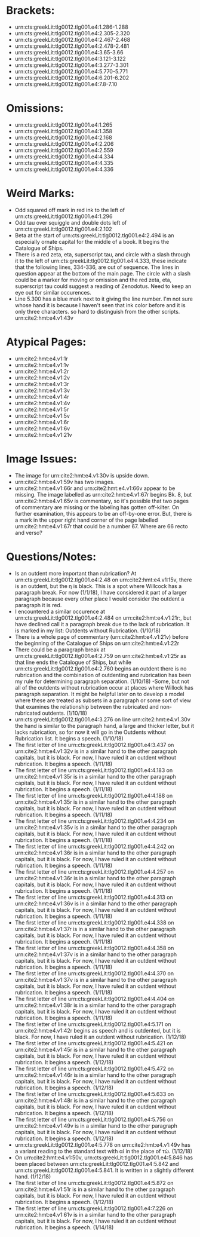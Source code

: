 # Brackets:

- urn:cts:greekLit:tlg0012.tlg001.e4:1.286-1.288
- urn:cts:greekLit:tlg0012.tlg001.e4:2.305-2.320
- urn:cts:greekLit:tlg0012.tlg001.e4:2.467-2.468
- urn:cts:greekLit:tlg0012.tlg001.e4:2.478-2.481
- urn:cts:greekLit:tlg0012.tlg001.e4:3.65-3.66
- urn:cts:greekLit:tlg0012.tlg001.e4:3.121-3.122
- urn:cts:greekLit:tlg0012.tlg001.e4:3.277-3.301
- urn:cts:greekLit:tlg0012.tlg001.e4:5.770-5.771
- urn:cts:greekLit:tlg0012.tlg001.e4:6.201-6.202
- urn:cts:greekLit:tlg0012.tlg001.e4:7.8-7.10

# Omissions:
- urn:cts:greekLit:tlg0012.tlg001.e4:1.265
- urn:cts:greekLit:tlg0012.tlg001.e4:1.358
- urn:cts:greekLit:tlg0012.tlg001.e4:2.168
- urn:cts:greekLit:tlg0012.tlg001.e4:2.206
- urn:cts:greekLit:tlg0012.tlg001.e4:2.559
- urn:cts:greekLit:tlg0012.tlg001.e4:4.334
- urn:cts:greekLit:tlg0012.tlg001.e4:4.335
- urn:cts:greekLit:tlg0012.tlg001.e4:4.336

# Weird Marks:
- Odd squared off mark in red ink to the left of urn:cts:greekLit:tlg0012.tlg001.e4:1.296
- Odd tau over squiggle and double dots left of urn:cts:greekLit:tlg0012.tlg001.e4:2.102 
- Beta at the start of urn:cts:greekLit:tlg0012.tlg001.e4:2.494 is an especially ornate capital for the middle of a book. It begins the Catalogue of Ships.
- There is a red zeta, eta, superscript tau, and circle with a slash through it to the left of urn:cts:greekLit:tlg0012.tlg001.e4:4.333, these indicate that the following lines, 334-336, are out of sequence. The lines in question appear at the bottom of the main page. The circle with a slash could be a marker for moving or omission and the red zeta, eta, superscript tau could suggest a reading of Zenodotus. Need to keep an eye out for similar occurences.
- Line 5.300 has a blue mark next to it giving the line number. I'm not sure whose hand it is because I haven't seen that ink color before and it is only three characters. so hard to distinguish from the other scripts. urn:cite2:hmt:e4.v1:43v
# Atypical Pages:
- urn:cite2:hmt:e4.v1:1r
- urn:cite2:hmt:e4.v1:1v
- urn:cite2:hmt:e4.v1:2r
- urn:cite2:hmt:e4.v1:2v
- urn:cite2:hmt:e4.v1:3r
- urn:cite2:hmt:e4.v1:3v
- urn:cite2:hmt:e4.v1:4r
- urn:cite2:hmt:e4.v1:4v
- urn:cite2:hmt:e4.v1:5r
- urn:cite2:hmt:e4.v1:5v
- urn:cite2:hmt:e4.v1:6r
- urn:cite2:hmt:e4.v1:6v
- urn:cite2:hmt:e4.v1:21v

# Image Issues:
- The image for urn:cite2:hmt:e4.v1:30v is upside down.
- urn:cite2:hmt:e4.v1:59v has two images.
- urn:cite2:hmt:e4.v1:66r and urn:cite2:hmt:e4.v1:66v appear to be missing. The image labelled as urn:cite2:hmt:e4.v1:67r begins Bk. 8, but urn:cite2:hmt:e4.v1:65v is commentary, so it's possible that two pages of commentary are missing or the labeling has gotten off-kilter. On further examination, this appears to be an off-by-one error. But, there is a mark in the upper right hand corner of the page labelled urn:cite2:hmt:e4.v1:67r that could be a number 67. Where are 66 recto and verso?

# Questions/Notes:
- Is an outdent more important than rubrication? At urn:cts:greekLit:tlg0012.tlg001.e4:2.48 on urn:cite2:hmt:e4.v1:15v, there is an outdent, but the η is black. This is a spot where Willcock has a paragraph break. For now (1/1/18), I have considered it part of a larger paragraph because every other place I would consider the outdent a paragraph it is red.
- I encountered a similar occurence at urn:cts:greekLit:tlg0012.tlg001.e4:2.484 on urn:cite2:hmt:e4.v1:21r:, but have    declined call it a paragraph break due to the lack of rubrication. It is marked in my list: Outdents without Rubrication. (1/10/18)
- There is a whole page of commentary (urn:cite2:hmt:e4.v1:21v) before the beginning of the Catalogue of Ships on urn:cite2:hmt:e4.v1:22r
- There could be a paragraph break at urn:cts:greekLit:tlg0012.tlg001.e4:2.759 on urn:cite2:hmt:e4.v1:25r as that line ends the Catalogue of Ships, but while urn:cts:greekLit:tlg0012.tlg001.e4:2.760 begins an outdent there is no rubrication and the combination of outdenting and rubrication has been my rule for determining paragraph separation. (1/10/18)
-Some, but not all of the outdents without rubrication occur at places where Willock has paragraph separation. It might be helpful later on to develop a model where these are treated as subsets in a paragraph or some sort of view that examines the relationship between the rubricated and non-rubricated outdents. (1/10/18)
- urn:cts:greekLit:tlg0012.tlg001.e4:3.276 on line urn:cite2:hmt:e4.v1.30v the hand is similar to the paragraph hand, a large and thicker letter, but it lacks rubrication, so for now it will go in the Outdents without Rubrication list. It begins a speech. (1/10/18)
- The first letter of line urn:cts:greekLit:tlg0012.tlg001.e4:3.437 on urn:cite2:hmt:e4.v1:32v is in a similar hand to the other paragraph capitals, but it is black. For now, I have ruled it an outdent without rubrication. It begins a speech. (1/11/18)
- The first letter of line urn:cts:greekLit:tlg0012.tlg001.e4:4.183 on urn:cite2:hmt:e4.v1:35r is in a similar hand to the other paragraph capitals, but it is black. For now, I have ruled it an outdent without rubrication. It begins a speech. (1/11/18)
- The first letter of line urn:cts:greekLit:tlg0012.tlg001.e4:4.188 on urn:cite2:hmt:e4.v1:35r is in a similar hand to the other paragraph capitals, but it is black. For now, I have ruled it an outdent without rubrication. It begins a speech. (1/11/18)
- The first letter of line urn:cts:greekLit:tlg0012.tlg001.e4:4.234 on urn:cite2:hmt:e4.v1:35v is in a similar hand to the other paragraph capitals, but it is black. For now, I have ruled it an outdent without rubrication. It begins a speech. (1/11/18)
- The first letter of line urn:cts:greekLit:tlg0012.tlg001.e4:4.242 on urn:cite2:hmt:e4.v1:36r is in a similar hand to the other paragraph capitals, but it is black. For now, I have ruled it an outdent without rubrication. It begins a speech. (1/11/18)
- The first letter of line urn:cts:greekLit:tlg0012.tlg001.e4:4.257 on urn:cite2:hmt:e4.v1:36r is in a similar hand to the other paragraph capitals, but it is black. For now, I have ruled it an outdent without rubrication. It begins a speech. (1/11/18)
- The first letter of line urn:cts:greekLit:tlg0012.tlg001.e4:4.313 on urn:cite2:hmt:e4.v1:36v is in a similar hand to the other paragraph capitals, but it is black. For now, I have ruled it an outdent without rubrication. It begins a speech. (1/11/18)
- The first letter of line urn:cts:greekLit:tlg0012.tlg001.e4:4.338 on urn:cite2:hmt:e4.v1:37r is in a similar hand to the other paragraph capitals, but it is black. For now, I have ruled it an outdent without rubrication. It begins a speech. (1/11/18)
- The first letter of line urn:cts:greekLit:tlg0012.tlg001.e4:4.358 on urn:cite2:hmt:e4.v1:37v is in a similar hand to the other paragraph capitals, but it is black. For now, I have ruled it an outdent without rubrication. It begins a speech. (1/11/18)
- The first letter of line urn:cts:greekLit:tlg0012.tlg001.e4:4.370 on urn:cite2:hmt:e4.v1:37v is in a similar hand to the other paragraph capitals, but it is black. For now, I have ruled it an outdent without rubrication. It begins a speech. (1/11/18)
- The first letter of line urn:cts:greekLit:tlg0012.tlg001.e4:4.404 on urn:cite2:hmt:e4.v1:38r is in a similar hand to the other paragraph capitals, but it is black. For now, I have ruled it an outdent without rubrication. It begins a speech. (1/11/18)
- The first letter of line urn:cts:greekLit:tlg0012.tlg001.e4:5.171 on urn:cite2:hmt:e4.v1:42r begins as speech and is outdented, but it is black. For now, I have ruled it an outdent without rubrication. (1/12/18)
- The first letter of line urn:cts:greekLit:tlg0012.tlg001.e4:5.421 on urn:cite2:hmt:e4.v1:45r is in a similar hand to the other paragraph capitals, but it is black. For now, I have ruled it an outdent without rubrication. It begins a speech. (1/12/18)
- The first letter of line urn:cts:greekLit:tlg0012.tlg001.e4:5.472 on urn:cite2:hmt:e4.v1:46r is in a similar hand to the other paragraph capitals, but it is black. For now, I have ruled it an outdent without rubrication. It begins a speech. (1/12/18)
- The first letter of line urn:cts:greekLit:tlg0012.tlg001.e4:5.633 on urn:cite2:hmt:e4.v1:48r is in a similar hand to the other paragraph capitals, but it is black. For now, I have ruled it an outdent without rubrication. It begins a speech. (1/12/18)
- The first letter of line urn:cts:greekLit:tlg0012.tlg001.e4:5.756 on urn:cite2:hmt:e4.v1:49v is in a similar hand to the other paragraph capitals, but it is black. For now, I have ruled it an outdent without rubrication. It begins a speech. (1/12/18)
- urn:cts:greekLit:tlg0012.tlg001.e4:5.778 on urn:cite2:hmt:e4.v1:49v has a variant reading to the standard text with αἱ in the place of τὼ. (1/12/18)
- On urn:cite2:hmt:e4.v1:50v, urn:cts:greekLit:tlg0012.tlg001.e4:5.846 has been placed between urn:cts:greekLit:tlg0012.tlg001.e4:5.842 and urn:cts:greekLit:tlg0012.tlg001.e4:5.841. It is written in a slightly different hand. (1/12/18)
- The first letter of line urn:cts:greekLit:tlg0012.tlg001.e4:5.872 on urn:cite2:hmt:e4.v1:51r is in a similar hand to the other paragraph capitals, but it is black. For now, I have ruled it an outdent without rubrication. It begins a speech. (1/12/18)
- The first letter of line urn:cts:greekLit:tlg0012.tlg001.e4:7.226 on urn:cite2:hmt:e4.v1:61v is in a similar hand to the other paragraph capitals, but it is black. For now, I have ruled it an outdent without rubrication. It begins a speech. (1/14/18)
